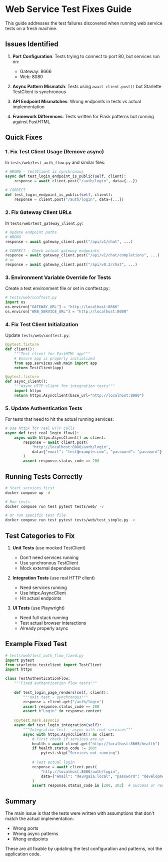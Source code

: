 # Web Service Test Fixes Guide

This guide addresses the test failures discovered when running web service tests on a fresh machine.

## Issues Identified

1. **Port Configuration**: Tests trying to connect to port 80, but services run on:
   - Gateway: 8666
   - Web: 8080

2. **Async Pattern Mismatch**: Tests using `await client.post()` but Starlette TestClient is synchronous

3. **API Endpoint Mismatches**: Wrong endpoints in tests vs actual implementation

4. **Framework Differences**: Tests written for Flask patterns but running against FastHTML

## Quick Fixes

### 1. Fix Test Client Usage (Remove async)

In `tests/web/test_auth_flow.py` and similar files:

```python
# WRONG - TestClient is synchronous
async def test_login_endpoint_is_public(self, client):
    response = await client.post("/auth/login", data={...})

# CORRECT
def test_login_endpoint_is_public(self, client):
    response = client.post("/auth/login", data={...})
```

### 2. Fix Gateway Client URLs

In `tests/web/test_gateway_client.py`:

```python
# Update endpoint paths
# WRONG
response = await gateway_client.post("/api/v1/chat", ...)

# CORRECT - Check actual gateway endpoints
response = await gateway_client.post("/api/v1/chat/completions", ...)
# or
response = await gateway_client.post("/api/v0.2/chat", ...)
```

### 3. Environment Variable Override for Tests

Create a test environment file or set in conftest.py:

```python
# tests/web/conftest.py
import os
os.environ["GATEWAY_URL"] = "http://localhost:8666"
os.environ["WEB_SERVICE_URL"] = "http://localhost:8080"
```

### 4. Fix Test Client Initialization

Update `tests/web/conftest.py`:

```python
@pytest.fixture
def client():
    """Test client for FastHTML app"""
    # Ensure app is properly initialized
    from app.services.web.main import app
    return TestClient(app)

@pytest.fixture
def async_client():
    """Async HTTP client for integration tests"""
    import httpx
    return httpx.AsyncClient(base_url="http://localhost:8080")
```

### 5. Update Authentication Tests

For tests that need to hit the actual running services:

```python
# Use httpx for real HTTP calls
async def test_real_login_flow():
    async with httpx.AsyncClient() as client:
        response = await client.post(
            "http://localhost:8080/auth/login",
            data={"email": "test@example.com", "password": "password"}
        )
        assert response.status_code == 200
```

## Running Tests Correctly

```bash
# Start services first
docker compose up -d

# Run tests
docker compose run test pytest tests/web/ -v

# Or run specific test file
docker compose run test pytest tests/web/test_simple.py -v
```

## Test Categories to Fix

1. **Unit Tests** (use mocked TestClient)
   - Don't need services running
   - Use synchronous TestClient
   - Mock external dependencies

2. **Integration Tests** (use real HTTP client)
   - Need services running
   - Use httpx.AsyncClient
   - Hit actual endpoints

3. **UI Tests** (use Playwright)
   - Need full stack running
   - Test actual browser interactions
   - Already properly async

## Example Fixed Test

```python
# tests/web/test_auth_flow_fixed.py
import pytest
from starlette.testclient import TestClient
import httpx

class TestAuthenticationFlow:
    """Fixed authentication flow tests"""
    
    def test_login_page_renders(self, client):
        """Unit test - synchronous"""
        response = client.get("/auth/login")
        assert response.status_code == 200
        assert b"Login" in response.content
    
    @pytest.mark.asyncio
    async def test_login_integration(self):
        """Integration test - async with real services"""
        async with httpx.AsyncClient() as client:
            # First check if services are up
            health = await client.get("http://localhost:8666/health")
            if health.status_code != 200:
                pytest.skip("Services not running")
            
            # Test actual login
            response = await client.post(
                "http://localhost:8080/auth/login",
                data={"email": "dev@gaia.local", "password": "development"}
            )
            assert response.status_code in [200, 303]  # Success or redirect
```

## Summary

The main issue is that the tests were written with assumptions that don't match the actual implementation:
- Wrong ports
- Wrong async patterns  
- Wrong endpoints

These are all fixable by updating the test configuration and patterns, not the application code.